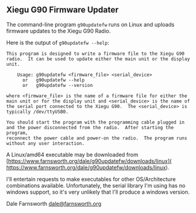 ## Xiegu G90 Firmware Updater

The command-line program `g90updatefw` runs on Linux and uploads
firmware updates to the Xiegu G90 Radio.

Here is the output of `g90updatefw --help`:

    This program is designed to write a firmware file to the Xiegu G90
    radio.  It can be used to update either the main unit or the display unit.
    
        Usage: g90updatefw <firmware_file> <serial_device>
          or   g90updatefw --help
          or   g90updatefw --version
    
    where <firmware_file> is the name of a firmware file for either the
    main unit or for the display unit and <serial_device> is the name of
    the serial port connected to the Xiegu G90.  The <serial_device> is
    typically /dev/ttyUSB0.
    
    You should start the program with the programming cable plugged in
    and the power disconnected from the radio.  After starting the program,
    reconnect the power cable and power-on the radio.  The program runs
    without any user interaction.

A Linux/amd64 executable may be downloaded from
[https://www.farnsworth.org/dale/g90updatefw/downloads/linux](
https://www.farnsworth.org/dale/g90updatefw/downloads/linux).

I'll entertain requests to make executables for other OS/Architecture
combinations available.  Unfortunately, the serial library I'm using
has no windows support, so it's very unlikely that I'll produce a
windows version.

Dale Farnsworth dale@farnsworth.org
